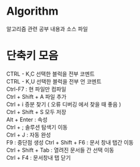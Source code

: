 # Algorithm
알고리즘 관련  공부 내용과 소스 파일

# 단축키 모음
CTRL - K,C 선택한 블럭을 전부 코멘트  
CTRL - K,U 선택한 블럭을 전부 언 코멘트  
Ctrl-F7 : 현 파일만 컴파일  
Ctrl + Shift + A 파일 추가  
Ctrl + i 증분 찾기 ( 오류 디버깅 에서 찾을 때 좋음 )  
Ctrl + Shift + S 모두 저장  
Alt + Enter : 속성  
Ctrl + ; 솔루션 탐색기 이동  
Ctrl + J : 자동 완성   
F9 : 중단점 생성
Ctrl + Shift + F6 : 문서 창내 탭간 이동  
Ctrl + Shift + Tab : 열려진 문서들 간 선택 이동   
Ctrl + F4 : 문서창내 탭 닫기  